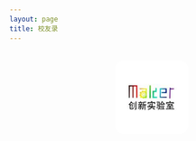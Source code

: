 ```yaml
---
layout: page
title: 校友录
---
```

<br>
<div align="center">
  <!-- Avatar Image (use a circular image file) -->
  <img src="../images/logo.jpg" alt="Avatar" width="130" height="130" style="border-radius: 15px;">
</div>

<div align="center">
 
</div>


